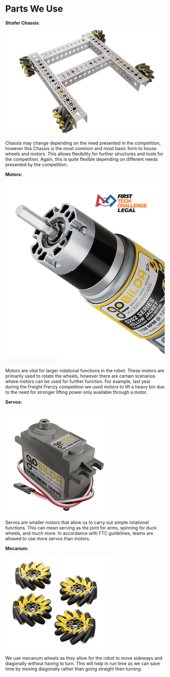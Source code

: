 # Parts We Use

**Strafer Chassis**:

![Strafer Chassis](images/Drivetrain.png)

Chassis may change depending on the need presented in the competition, however this Chassis is the most common and most basic form to house wheels and motors. This allows flexibility for further structures and tools for the competition. Again, this is quite flexible depending on different needs presented by the competition.

**Motors:**

![Motor](images/Motor.png)

Motors are vital for larger rotational functions in the robot. These motors are primarily used to rotate the wheels, however there are certain scenarios where motors can be used for further function. For example, last year during the Freight Frenzy competition we used motors to lift a heavy bin due to the need for stronger lifting power only available through a motor.

**Servos:**

![Servo](images/Servo.png)

Servos are smaller motors that allow us to carry out simple rotational functions. This can mean serving as the joint for arms, spinning for duck wheels, and much more. In accordance with FTC guidelines, teams are allowed to use more servos than motors.

**Mecanum:**

![Wheel](images/Wheels.png)

We use mecanum wheels as they allow for the robot to move sideways and diagonally without having to turn. This will help in run time as we can save time by moving diagonally rather than going straight then turning.